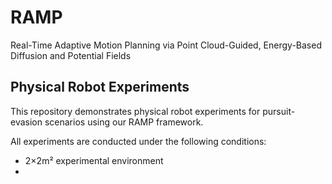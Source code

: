 # RAMP
Real-Time Adaptive Motion Planning via Point Cloud-Guided, Energy-Based Diffusion and Potential Fields
## Physical Robot Experiments
This repository demonstrates physical robot experiments for pursuit-evasion scenarios using our RAMP framework.

All experiments are conducted under the following conditions:

- 2×2m² experimental environment
- 
